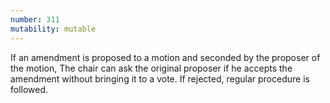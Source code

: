 ```yaml
---
number: 311
mutability: mutable
---
```


If an amendment is proposed to a motion and seconded by the proposer of the motion, The chair can ask the original proposer if he accepts the amendment without bringing it to a vote. If rejected, regular procedure is followed.
